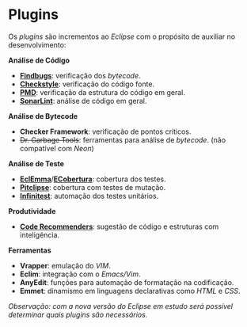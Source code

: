 # Plugins

Os _plugins_ são incrementos ao _Eclipse_ com o propósito de auxiliar no desenvolvimento:

**Análise de Código**

* **[Findbugs](https://marketplace.eclipse.org/content/findbugs-eclipse-plugin)**: verificação dos _bytecode_.
* [**Checkstyle**](https://marketplace.eclipse.org/content/checkstyle-plug): verificação do código fonte.
* **[PMD](https://marketplace.eclipse.org/content/eclipse-pmd)**: verificação da estrutura do código em geral.
* [**SonarLint**](https://marketplace.eclipse.org/content/sonarlint): análise de código em geral.

**Análise de Bytecode**

* **Checker Framework**: verificação de pontos críticos.
* ~~Dr. Garbage Tools~~: ferramentas para análise de _bytecode_. \(não compatível com _Neon_\)

**Análise de Teste**

* **[EclEmma](https://marketplace.eclipse.org/content/eclemma-java-code-coverage)**\/**[ECobertura](https://marketplace.eclipse.org/content/ecobertura)**: cobertura dos testes.
* [**Pitclipse**](https://marketplace.eclipse.org/content/pitclipse): cobertura com testes de mutação.
* **[Infinitest](https://marketplace.eclipse.org/content/infinitest)**: automação dos testes unitários.

**Produtividade**

* [**Code Recommenders**](https://marketplace.eclipse.org/content/eclipse-code-recommenders): sugestão de código e estruturas com inteligência.

**Ferramentas**

* **Vrapper**: emulação do _VIM_.
* **Eclim**: integração com o _Emacs\/Vim_.
* **AnyEdit**: funções para automação de formatação na codificação.
* **Emmet**: dinamismo em linguagens declarativas como _HTML_ e _CSS_.

_Observação: com a nova versão do Eclipse em estudo será possível determinar quais plugins são necessários._

